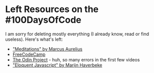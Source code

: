 # Left Resources on the #100DaysOfCode

I am sorry for deleting mostly everything (I already know, read or find useless). Here's what's left:

- ["Meditations" by Marcus Aurelius](http://classics.mit.edu/Antoninus/meditations.html)
- [FreeCodeCamp](https://www.freecodecamp.com)
- [The Odin Project](http://www.theodinproject.com/) - huh, so many errors in the first few videos
- ["Eloquent Javascript" by Marijn Haverbeke](http://eloquentjavascript.net/)

